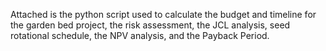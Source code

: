 Attached is the python script used to calculate the budget and timeline for the garden bed project, the risk assessment, the JCL analysis, seed rotational schedule, the NPV analysis, and the Payback Period.
